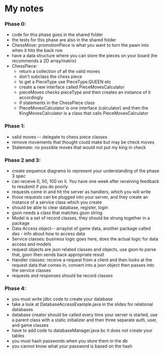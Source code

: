 # My notes
### Phase 0:
- code for this phase goes in the shared folder
- the tests for this phase are also in the shared folder
- ChessMove: promotionPiece is what you want to turn the pawn into when it hits the back row
- have a data structure where you can store the pieces on your board (he recommends a 2D array/matrix)
- ChessPiece:
  - return a collection of all the valid moves
  - don't subclass the chess piece
  - to get a PieceType use PieceType.QUEEN etc
  - create a new interface called PieceMovesCalculator 
  - pieceMoves checks pieceType and then creates an instance of it accordingly
  - if statements in the ChessPiece class
  - PieceMovesCalculator is one interface (calculator) and then the KingMovesCalculator is a class that calls PieceMovesCalculator

### Phase 1:
- valid moves -- delegate to chess piece classes
- remove movements that thought could make but may be check moves
- Stalemate: no possible moves that would not put my king in check

### Phase 2 and 3:
- create sequence diagrams to represent your understanding of the phase 3 spec
- can receive 0, 50, 100 on it. You have one week after receiving feedback to resubmit if you do poorly
- requests come in and hit the server as handlers, which you will write
- those requests can be plugged into your server, and they create an instance of a service class which you create
- should be able to clear database, register, login
- gson needs a class that matches gson string
- Model is a set of record classes, they should be strung together in a package
- Data Access object-- arraylist of game data, another package called dao - info about how to access data
- Service classes: business logic goes here, does the actual logic for data access and models
- request objects are json related classes and objects, use gson to parse that, gson then sends back appropriate result
- Handler classes: receive a request from a client and then looks at the request data that comes in, convert into a json object then passes into the service classes
- requests and responses should be record classes

### Phase 4:
- you must write jdbc code to create your database
- take a look at DatabaseAccessExample.java in the slides for relational databases 
- database creator should be called every time your server is started, use a parent class with a static initializer and then three separate auth, user, and game classes
- have to add code to databaseManager.java bc it does not create your tables 
- you must hash passwords when you store them in the db
- you cannot know what your password is based on the hash